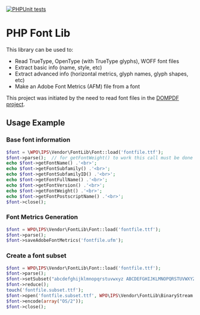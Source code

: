 [![PHPUnit tests](https://github.com/dompdf/php-font-lib/actions/workflows/phpunit.yml/badge.svg)](https://github.com/dompdf/php-font-lib/actions/workflows/phpunit.yml)

# PHP Font Lib

This library can be used to:
 * Read TrueType, OpenType (with TrueType glyphs), WOFF font files
 * Extract basic info (name, style, etc)
 * Extract advanced info (horizontal metrics, glyph names, glyph shapes, etc)
 * Make an Adobe Font Metrics (AFM) file from a font

This project was initiated by the need to read font files in the [DOMPDF project](https://github.com/dompdf/dompdf).

Usage Example
-------------

### Base font information

```php
$font = \WPO\IPS\Vendor\FontLib\Font::load('fontfile.ttf');
$font->parse();  // for getFontWeight() to work this call must be done first!
echo $font->getFontName() .'<br>';
echo $font->getFontSubfamily() .'<br>';
echo $font->getFontSubfamilyID() .'<br>';
echo $font->getFontFullName() .'<br>';
echo $font->getFontVersion() .'<br>';
echo $font->getFontWeight() .'<br>';
echo $font->getFontPostscriptName() .'<br>';
$font->close();
```

### Font Metrics Generation

```php
$font = WPO\IPS\Vendor\FontLib\Font::load('fontfile.ttf');
$font->parse();
$font->saveAdobeFontMetrics('fontfile.ufm');
```

### Create a font subset

```php
$font = WPO\IPS\Vendor\FontLib\Font::load('fontfile.ttf');
$font->parse();
$font->setSubset("abcdefghijklmnopqrstuvwxyz ABCDEFGHIJKLMNOPQRSTUVWXYZ.:,;' (!?)+-*/== 1234567890"); // characters to include
$font->reduce();
touch('fontfile.subset.ttf');
$font->open('fontfile.subset.ttf', WPO\IPS\Vendor\FontLib\BinaryStream::modeReadWrite);
$font->encode(array("OS/2"));
$font->close();
```
